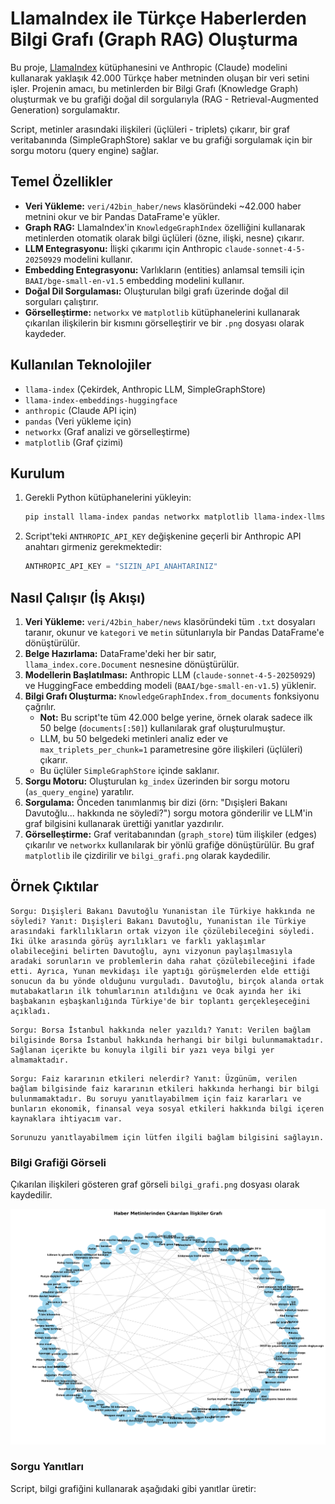 # LlamaIndex ile Türkçe Haberlerden Bilgi Grafı (Graph RAG) Oluşturma

Bu proje, [LlamaIndex](https://www.llamaindex.ai/) kütüphanesini ve Anthropic (Claude) modelini kullanarak yaklaşık 42.000 Türkçe haber metninden oluşan bir veri setini işler. Projenin amacı, bu metinlerden bir Bilgi Grafı (Knowledge Graph) oluşturmak ve bu grafiği doğal dil sorgularıyla (RAG - Retrieval-Augmented Generation) sorgulamaktır.

Script, metinler arasındaki ilişkileri (üçlüleri - triplets) çıkarır, bir graf veritabanında (SimpleGraphStore) saklar ve bu grafiği sorgulamak için bir sorgu motoru (query engine) sağlar.

##  Temel Özellikler

* **Veri Yükleme:** `veri/42bin_haber/news` klasöründeki ~42.000 haber metnini okur ve bir Pandas DataFrame'e yükler.
* **Graph RAG:** LlamaIndex'in `KnowledgeGraphIndex` özelliğini kullanarak metinlerden otomatik olarak bilgi üçlüleri (özne, ilişki, nesne) çıkarır.
* **LLM Entegrasyonu:** İlişki çıkarımı için Anthropic `claude-sonnet-4-5-20250929` modelini kullanır.
* **Embedding Entegrasyonu:** Varlıkların (entities) anlamsal temsili için `BAAI/bge-small-en-v1.5` embedding modelini kullanır.
* **Doğal Dil Sorgulaması:** Oluşturulan bilgi grafı üzerinde doğal dil sorguları çalıştırır.
* **Görselleştirme:** `networkx` ve `matplotlib` kütüphanelerini kullanarak çıkarılan ilişkilerin bir kısmını görselleştirir ve bir `.png` dosyası olarak kaydeder.

##  Kullanılan Teknolojiler

* `llama-index` (Çekirdek, Anthropic LLM, SimpleGraphStore)
* `llama-index-embeddings-huggingface`
* `anthropic` (Claude API için)
* `pandas` (Veri yükleme için)
* `networkx` (Graf analizi ve görselleştirme)
* `matplotlib` (Graf çizimi)

##  Kurulum

1.  Gerekli Python kütüphanelerini yükleyin:

    ```bash
    pip install llama-index pandas networkx matplotlib llama-index-llms-anthropic llama-index-embeddings-huggingface torch
    ```

2.  Script'teki `ANTHROPIC_API_KEY` değişkenine geçerli bir Anthropic API anahtarı girmeniz gerekmektedir:

    ```python
    ANTHROPIC_API_KEY = "SIZIN_API_ANAHTARINIZ"
    ```

##  Nasıl Çalışır (İş Akışı)

1.  **Veri Yükleme:** `veri/42bin_haber/news` klasöründeki tüm `.txt` dosyaları taranır, okunur ve `kategori` ve `metin` sütunlarıyla bir Pandas DataFrame'e dönüştürülür.
2.  **Belge Hazırlama:** DataFrame'deki her bir satır, `llama_index.core.Document` nesnesine dönüştürülür.
3.  **Modellerin Başlatılması:** Anthropic LLM (`claude-sonnet-4-5-20250929`) ve HuggingFace embedding modeli (`BAAI/bge-small-en-v1.5`) yüklenir.
4.  **Bilgi Grafı Oluşturma:** `KnowledgeGraphIndex.from_documents` fonksiyonu çağrılır.
    * **Not:** Bu script'te tüm 42.000 belge yerine, örnek olarak sadece ilk 50 belge (`documents[:50]`) kullanılarak graf oluşturulmuştur.
    * LLM, bu 50 belgedeki metinleri analiz eder ve `max_triplets_per_chunk=1` parametresine göre ilişkileri (üçlüleri) çıkarır.
    * Bu üçlüler `SimpleGraphStore` içinde saklanır.
5.  **Sorgu Motoru:** Oluşturulan `kg_index` üzerinden bir sorgu motoru (`as_query_engine`) yaratılır.
6.  **Sorgulama:** Önceden tanımlanmış bir dizi (örn: "Dışişleri Bakanı Davutoğlu... hakkında ne söyledi?") sorgu motora gönderilir ve LLM'in graf bilgisini kullanarak ürettiği yanıtlar yazdırılır.
7.  **Görselleştirme:** Graf veritabanından (`graph_store`) tüm ilişkiler (edges) çıkarılır ve `networkx` kullanılarak bir yönlü grafiğe dönüştürülür. Bu graf `matplotlib` ile çizdirilir ve `bilgi_grafi.png` olarak kaydedilir.

##  Örnek Çıktılar

```text
Sorgu: Dışişleri Bakanı Davutoğlu Yunanistan ile Türkiye hakkında ne söyledi? Yanıt: Dışişleri Bakanı Davutoğlu, Yunanistan ile Türkiye arasındaki farklılıkların ortak vizyon ile çözülebileceğini söyledi. İki ülke arasında görüş ayrılıkları ve farklı yaklaşımlar olabileceğini belirten Davutoğlu, aynı vizyonun paylaşılmasıyla aradaki sorunların ve problemlerin daha rahat çözülebileceğini ifade etti. Ayrıca, Yunan mevkidaşı ile yaptığı görüşmelerden elde ettiği sonucun da bu yönde olduğunu vurguladı. Davutoğlu, birçok alanda ortak mutabakatların ilk tohumlarının atıldığını ve Ocak ayında her iki başbakanın eşbaşkanlığında Türkiye'de bir toplantı gerçekleşeceğini açıkladı.
```

```text
Sorgu: Borsa İstanbul hakkında neler yazıldı? Yanıt: Verilen bağlam bilgisinde Borsa İstanbul hakkında herhangi bir bilgi bulunmamaktadır. Sağlanan içerikte bu konuyla ilgili bir yazı veya bilgi yer almamaktadır.
```

```text
Sorgu: Faiz kararının etkileri nelerdir? Yanıt: Üzgünüm, verilen bağlam bilgisinde faiz kararının etkileri hakkında herhangi bir bilgi bulunmamaktadır. Bu soruyu yanıtlayabilmem için faiz kararları ve bunların ekonomik, finansal veya sosyal etkileri hakkında bilgi içeren kaynaklara ihtiyacım var.
```

```text
Sorunuzu yanıtlayabilmem için lütfen ilgili bağlam bilgisini sağlayın.
```

### Bilgi Grafiği Görseli

Çıkarılan ilişkileri gösteren graf görseli `bilgi_grafi.png` dosyası olarak kaydedilir.

![Haber Metinlerinden Çıkarılan İlişkiler Grafı](bilgi_grafi.png)

### Sorgu Yanıtları

Script, bilgi grafiğini kullanarak aşağıdaki gibi yanıtlar üretir:
